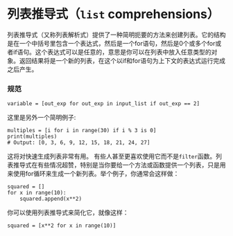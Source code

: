 # 列表推导式（```list``` comprehensions）

列表推导式（又称列表解析式）提供了一种简明扼要的方法来创建列表。它的结构是在一个中括号里包含一个表达式，然后是一个for语句，然后是0个或多个for或者if语句。这个表达式可以是任意的，意思是你可以在列表中放入任意类型的对象。返回结果将是一个新的列表，在这个以if和for语句为上下文的表达式运行完成之后产生。


### 规范

```
variable = [out_exp for out_exp in input_list if out_exp == 2]
```

这里是另外一个简明例子:
```
multiples = [i for i in range(30) if i % 3 is 0]
print(multiples)
# Output: [0, 3, 6, 9, 12, 15, 18, 21, 24, 27]
```

这将对快速生成列表非常有用。 有些人甚至更喜欢使用它而不是```filter```函数。列表推导式在有些情况超赞，特别是当你要给一个方法或函数提供一个列表，只是用来使用for循环来生成一个新列表。举个例子，你通常会这样做：
```
squared = []
for x in range(10):
    squared.append(x**2)
```

你可以使用列表推导式来简化它，就像这样：

```
squared = [x**2 for x in range(10)]
```